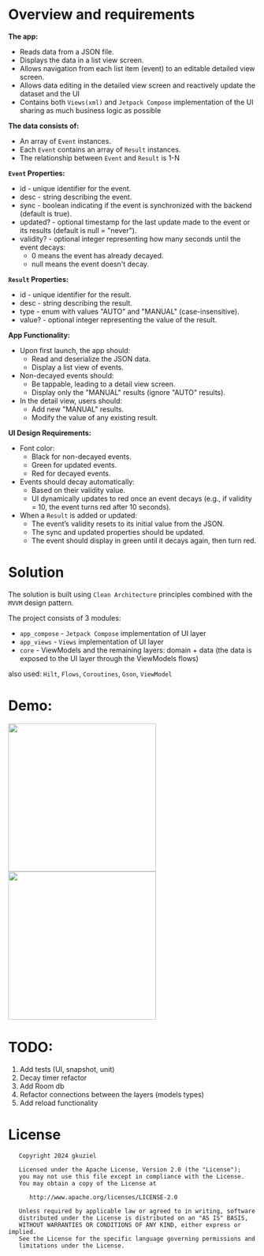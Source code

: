 # Overview and requirements

**The app:**
- Reads data from a JSON file.
- Displays the data in a list view screen.
- Allows navigation from each list item (event) to an editable detailed view screen.
- Allows data editing in the detailed view screen and reactively update the dataset and the UI 
- Contains both `Views(xml)` and `Jetpack Compose` implementation of the UI sharing as much business logic as possible

**The data consists of:**
- An array of `Event` instances.
- Each `Event` contains an array of `Result` instances.
- The relationship between `Event` and `Result` is 1-N

**`Event` Properties:**
- id - unique identifier for the event.
- desc - string describing the event.
- sync - boolean indicating if the event is synchronized with the backend (default is true).
- updated? - optional timestamp for the last update made to the event or its results (default is null = "never").
- validity? - optional integer representing how many seconds until the event decays:
    - 0 means the event has already decayed.
    - null means the event doesn't decay.

**`Result` Properties:**
- id - unique identifier for the result.
- desc - string describing the result.
- type - enum with values "AUTO" and "MANUAL" (case-insensitive).
- value? - optional integer representing the value of the result.

**App Functionality:**
- Upon first launch, the app should:
  - Read and deserialize the JSON data.
  - Display a list view of events.
- Non-decayed events should:
  - Be tappable, leading to a detail view screen.
  - Display only the "MANUAL" results (ignore "AUTO" results).
- In the detail view, users should:
  - Add new "MANUAL" results.
  - Modify the value of any existing result.

**UI Design Requirements:**
- Font color:
  - Black for non-decayed events.
  - Green for updated events.
  - Red for decayed events.
- Events should decay automatically:
  - Based on their validity value.
  - UI dynamically updates to red once an event decays (e.g., if validity = 10, the event turns red after 10 seconds).
- When a `Result` is added or updated:
  - The event’s validity resets to its initial value from the JSON.
  - The sync and updated properties should be updated.
  - The event should display in green until it decays again, then turn red.

# Solution

The solution is built using `Clean Architecture` principles combined with the `MVVM` design pattern. 

The project consists of 3 modules:
- `app_compose` - `Jetpack Compose` implementation of UI layer  
- `app_views` - `Views` implementation of UI layer  
- `core` - ViewModels and the remaining layers: domain + data (the data is exposed to the UI layer through the ViewModels flows)

also used: `Hilt`, `Flows`, `Coroutines`, `Gson`, `ViewModel`

# Demo:
<img src="https://github.com/user-attachments/assets/3ceb30f8-3b92-42d1-ae2e-efae5efac09c" width="300"/>
<img src="https://github.com/user-attachments/assets/5c1912be-d59d-4076-b7f3-1c386bc54e35" width="300"/>


# TODO:

1. Add tests (UI, snapshot, unit)
2. Decay timer refactor
3. Add Room db
4. Refactor connections between the layers (models types)
5. Add reload functionality


# License

```
   Copyright 2024 gkuziel
	
   Licensed under the Apache License, Version 2.0 (the "License");
   you may not use this file except in compliance with the License.
   You may obtain a copy of the License at
	
      http://www.apache.org/licenses/LICENSE-2.0
	
   Unless required by applicable law or agreed to in writing, software
   distributed under the License is distributed on an "AS IS" BASIS,
   WITHOUT WARRANTIES OR CONDITIONS OF ANY KIND, either express or implied.
   See the License for the specific language governing permissions and
   limitations under the License.
```

